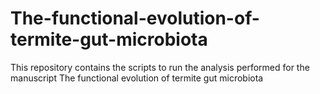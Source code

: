 # The-functional-evolution-of-termite-gut-microbiota
This repository contains the scripts to run the analysis performed for the manuscript The functional evolution of termite gut microbiota
